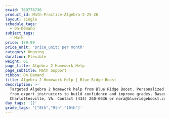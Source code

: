 ```yaml
---
ecwid: 769776736
product_id: Math-Practice-Algebra-2-25-26
layout: single
schedule_tags:
  - On-Demand
subject_tags:
  - Math
price: 179.99
price_unit: 'price_unit: per month'
category: Ongoing
duration: Flexible
weight: 61
page_title: Algebra 2 Homework Help
page_subtitle: Math Support
ribbon: On Demand
title: Algebra 2 Homework Help | Blue Ridge Boost
description: >-
  Targeted Algebra 2 homework help from Blue Ridge Boost. Personalized support
  from expert instructors to build confidence and improve grades. Based in
  Charlottesville, VA. Contact (434) 260-0636 or nora@blueridgeboost.com .
day_tags: '[]'
grade_tags: '["8th","9th","10th"]'
---
```


